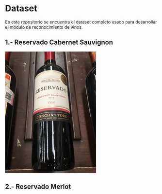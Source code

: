 # Dataset

En este repositorio se encuentra el dataset completo usado para desarrollar el módulo de reconocimiento de vinos.


## 1.- Reservado Cabernet Sauvignon

![Test Image 4](https://github.com/Cris1997/Dataset/blob/master/1/10.JPG)

## 2.- Reservado Merlot



